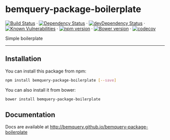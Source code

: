 # bemquery-package-boilerplate

[![Build Status](https://travis-ci.org/BEMQuery/bemquery-package-boilerplate.svg?branch=master)](https://travis-ci.org/BEMQuery/bemquery-package-boilerplate) · [![Dependency Status](https://david-dm.org/BEMQuery/bemquery-package-boilerplate.svg)](https://david-dm.org/BEMQuery/bemquery-package-boilerplate) · [![devDependency Status](https://david-dm.org/BEMQuery/bemquery-package-boilerplate/dev-status.svg)](https://david-dm.org/BEMQuery/bemquery-package-boilerplate?type=dev) · [![Known Vulnerabilities](https://snyk.io/test/github/bemquery/bemquery-package-boilerplate/badge.svg)](https://snyk.io/test/github/bemquery/bemquery-package-boilerplate) · [![npm version](https://badge.fury.io/js/bemquery-package-boilerplate.svg)](https://badge.fury.io/js/bemquery-package-boilerplate) · [![Bower version](https://badge.fury.io/bo/bemquery-package-boilerplate.svg)](https://badge.fury.io/bo/bemquery-package-boilerplate) · [![codecov](https://codecov.io/gh/BEMQuery/bemquery-package-boilerplate/branch/master/graph/badge.svg)](https://codecov.io/gh/BEMQuery/bemquery-package-boilerplate)

Simple boilerplate

---

## Installation

You can install this package from npm:
```bash
npm install bemquery-package-boilerplate [--save]
```

You can also install it from bower:
```bash
bower install bemquery-package-boilerplate
```

## Documentation

Docs are available at http://bemquery.github.io/bemquery-package-boilerplate
